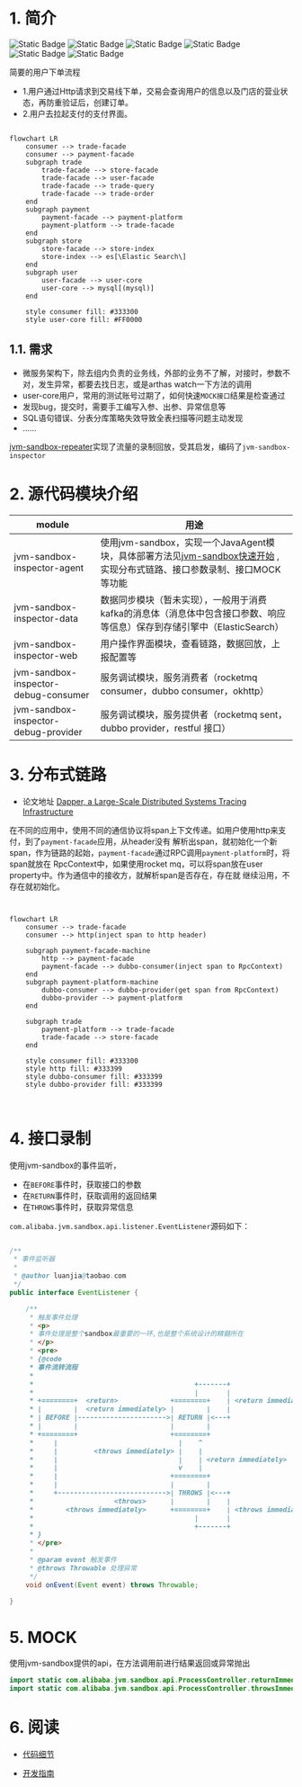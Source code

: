 # 1. 简介

![Static Badge](https://img.shields.io/badge/jvm_sandbox-1.4.0-blue)
![Static Badge](https://img.shields.io/badge/http--yellow)
![Static Badge](https://img.shields.io/badge/dubbo-3.0-red)
![Static Badge](https://img.shields.io/badge/jdbc--green)
![Static Badge](https://img.shields.io/badge/rocket-4.8.0-%23CC0033)
![Static Badge](https://img.shields.io/badge/TTL-2.10.2-%23660066)

简要的用户下单流程

- 1.用户通过Http请求到交易线下单，交易会查询用户的信息以及门店的营业状态，再防重验证后，创建订单。
- 2.用户去拉起支付的支付界面。


```mermaid

flowchart LR
    consumer --> trade-facade
    consumer --> payment-facade
    subgraph trade
        trade-facade --> store-facade
        trade-facade --> user-facade
        trade-facade --> trade-query
        trade-facade --> trade-order
    end
    subgraph payment
        payment-facade --> payment-platform
        payment-platform --> trade-facade
    end
    subgraph store
        store-facade --> store-index
        store-index --> es[\Elastic Search\]
    end
    subgraph user
        user-facade --> user-core
        user-core --> mysql[(mysql)]
    end

    style consumer fill: #333300
    style user-core fill: #FF0000

```

## 1.1. 需求

- 微服务架构下，除去组内负责的业务线，外部的业务不了解，对接时，参数不对，发生异常，都要去找日志，或是arthas watch一下方法的调用
- user-core用户，常用的测试账号过期了，如何快速`MOCK接口`结果是检查通过
- 发现bug，提交时，需要手工编写入参、出参、异常信息等
- SQL语句错误、分表分库策略失效导致全表扫描等问题主动发现
- ……

[jvm-sandbox-repeater](https://github.com/alibaba/jvm-sandbox-repeater)实现了流量的录制回放，受其启发，编码了`jvm-sandbox-inspector`

# 2. 源代码模块介绍

| module                               | 用途                                                                                                                                             |
|--------------------------------------|------------------------------------------------------------------------------------------------------------------------------------------------|
| jvm-sandbox-inspector-agent          | 使用jvm-sandbox，实现一个JavaAgent模块，具体部署方法见[jvm-sandbox快速开始](https://github.com/alibaba/jvm-sandbox/wiki/USER-QUICK-START) ,实现分布式链路、接口参数录制、接口MOCK等功能 |
| jvm-sandbox-inspector-data           | 数据同步模块（暂未实现），一般用于消费kafka的消息体（消息体中包含接口参数、响应等信息）保存到存储引擎中（ElasticSearch）                                                                          |
| jvm-sandbox-inspector-web            | 用户操作界面模块，查看链路，数据回放，上报配置等                                                                                                                       |
| jvm-sandbox-inspector-debug-consumer | 服务调试模块，服务消费者（rocketmq consumer，dubbo consumer，okhttp）                                                                                          |
| jvm-sandbox-inspector-debug-provider | 服务调试模块，服务提供者（rocketmq sent，dubbo provider，restful 接口）                                                                                          |

# 3. 分布式链路

- 论文地址 [ Dapper, a Large-Scale Distributed Systems Tracing Infrastructure](https://storage.googleapis.com/gweb-research2023-media/pubtools/pdf/36356.pdf  )

在不同的应用中，使用不同的通信协议将span上下文传递。如用户使用http来支付，到了`payment-facade`应用，从header没有
解析出span，就初始化一个新span，作为链路的起始，`payment-facade`通过RPC调用`payment-platform`时，将span就放在
RpcContext中，如果使用rocket mq，可以将span放在user property中。作为通信中的接收方，就解析span是否存在，存在就
继续沿用，不存在就初始化。

```mermaid


flowchart LR
    consumer --> trade-facade
    consumer --> http(inject span to http header)

    subgraph payment-facade-machine
        http --> payment-facade
        payment-facade --> dubbo-consumer(inject span to RpcContext)
    end
    subgraph payment-platform-machine
        dubbo-consumer --> dubbo-provider(get span from RpcContext)
        dubbo-provider --> payment-platform
    end

    subgraph trade
        payment-platform --> trade-facade
        trade-facade --> store-facade
    end

    style consumer fill: #333300
    style http fill: #333399
    style dubbo-consumer fill: #333399
    style dubbo-provider fill: #333399



```

# 4. 接口录制

使用jvm-sandbox的事件监听，
- 在`BEFORE`事件时，获取接口的参数
- 在`RETURN`事件时，获取调用的返回结果
- 在`THROWS`事件时，获取异常信息

`com.alibaba.jvm.sandbox.api.listener.EventListener`源码如下：
```java

/**
 * 事件监听器
 *
 * @author luanjia@taobao.com
 */
public interface EventListener {

    /**
     * 触发事件处理
     * <p>
     * 事件处理是整个sandbox最重要的一环,也是整个系统设计的精髓所在
     * </p>
     * <pre>
     * {@code
     * 事件流转流程
     *
     *                                        +-------+
     *                                        |       |
     * +========+  <return>             +========+    | <return immediately>
     * |        |  <return immediately> |        |    |
     * | BEFORE |---------------------->| RETURN |<---+
     * |        |                       |        |
     * +========+                       +========+
     *     |                              |    ^
     *     |         <throws immediately> |    |
     *     |                              |    | <return immediately>
     *     |                              v    |
     *     |                            +========+
     *     |                            |        |
     *     +--------------------------->| THROWS |<---+
     *                    <throws>      |        |    |
     *        <throws immediately>      +========+    | <throws immediately>
     *                                        |       |
     *                                        +-------+
     * }
     * </pre>
     *
     * @param event 触发事件
     * @throws Throwable 处理异常
     */
    void onEvent(Event event) throws Throwable;

}

```

# 5. MOCK

使用jvm-sandbox提供的api，在方法调用前进行结果返回或异常抛出
```java
import static com.alibaba.jvm.sandbox.api.ProcessController.returnImmediately;
import static com.alibaba.jvm.sandbox.api.ProcessController.throwsImmediately;
```

# 6. 阅读

- [代码细节](doc%2Fnotes.md)

- [开发指南](doc%2Fguide.md)